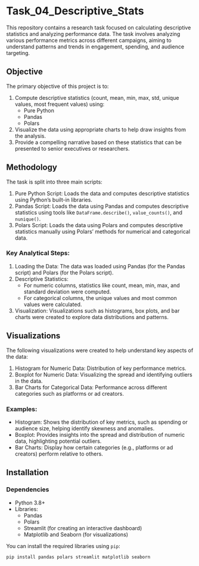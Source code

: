 # Task_04_Descriptive_Stats

This repository contains a research task focused on calculating descriptive statistics and analyzing performance data. The task involves analyzing various performance metrics across different campaigns, aiming to understand patterns and trends in engagement, spending, and audience targeting.

## Objective
The primary objective of this project is to:
1. Compute descriptive statistics (count, mean, min, max, std, unique values, most frequent values) using:
   - Pure Python
   - Pandas
   - Polars
2. Visualize the data using appropriate charts to help draw insights from the analysis.
3. Provide a compelling narrative based on these statistics that can be presented to senior executives or researchers.

## Methodology
The task is split into three main scripts:
1. Pure Python Script: Loads the data and computes descriptive statistics using Python’s built-in libraries.
2. Pandas Script: Loads the data using Pandas and computes descriptive statistics using tools like `DataFrame.describe()`, `value_counts()`, and `nunique()`.
3. Polars Script: Loads the data using Polars and computes descriptive statistics manually using Polars’ methods for numerical and categorical data.

### Key Analytical Steps:
1. Loading the Data: The data was loaded using Pandas (for the Pandas script) and Polars (for the Polars script).
2. Descriptive Statistics: 
   - For numeric columns, statistics like count, mean, min, max, and standard deviation were computed.
   - For categorical columns, the unique values and most common values were calculated.
3. Visualization: Visualizations such as histograms, box plots, and bar charts were created to explore data distributions and patterns.

## Visualizations
The following visualizations were created to help understand key aspects of the data:
1. Histogram for Numeric Data: Distribution of key performance metrics.
2. Boxplot for Numeric Data: Visualizing the spread and identifying outliers in the data.
3. Bar Charts for Categorical Data: Performance across different categories such as platforms or ad creators.

### Examples:
- Histogram: Shows the distribution of key metrics, such as spending or audience size, helping identify skewness and anomalies.
- Boxplot: Provides insights into the spread and distribution of numeric data, highlighting potential outliers.
- Bar Charts: Display how certain categories (e.g., platforms or ad creators) perform relative to others.

## Installation

### Dependencies
- Python 3.8+
- Libraries:
  - Pandas
  - Polars
  - Streamlit (for creating an interactive dashboard)
  - Matplotlib and Seaborn (for visualizations)

You can install the required libraries using `pip`:

```bash
pip install pandas polars streamlit matplotlib seaborn

